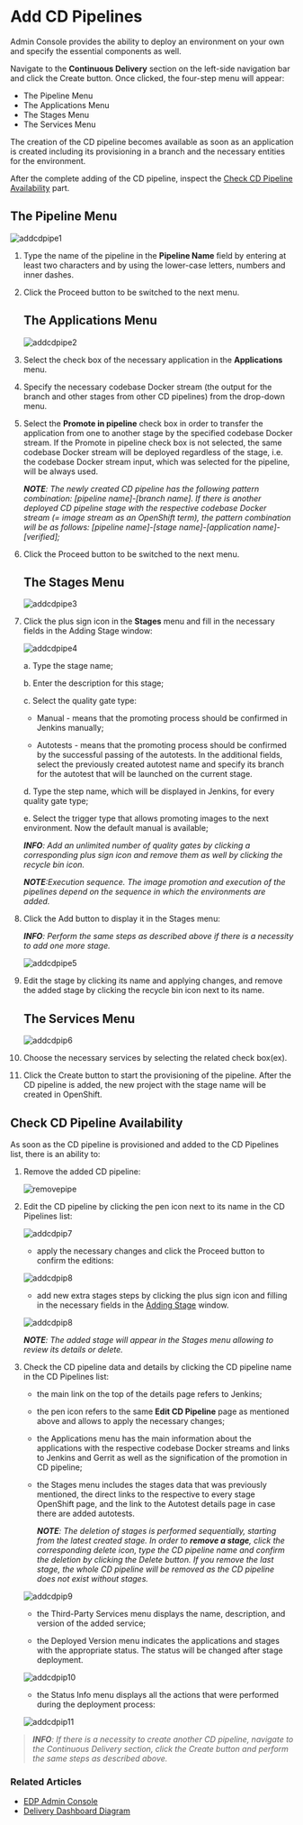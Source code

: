 # Add CD Pipelines

Admin Console provides the ability to deploy an environment on your own and specify the essential components as well. 

Navigate to the **Continuous Delivery** section on the left-side navigation bar and click the Create button.
Once clicked, the four-step menu will appear: 

* The Pipeline Menu
* The Applications Menu
* The Stages Menu
* The Services Menu

The creation of the CD pipeline becomes available as soon as an application is created including its provisioning in a branch and the necessary entities for the environment.

After the complete adding of the CD pipeline, inspect the [Check CD Pipeline Availability](#Check_CD_Pipeline_Availability) part.

## The Pipeline Menu

![addcdpipe1](../readme-resource/addcdpipe1.png "addcdpipe1")

1. Type the name of the pipeline in the **Pipeline Name** field by entering at least two characters and by using the lower-case letters, numbers and inner dashes.
2. Click the Proceed button to be switched to the next menu.

    ## The Applications Menu
    
    ![addcdpipe2](../readme-resource/addcdpipe2.png "addcdpipe2")

3. Select the check box of the necessary application in the **Applications** menu.
4. Specify the necessary codebase Docker stream (the output for the branch and other stages from other CD pipelines) from the drop-down menu.
5. Select the **Promote in pipeline** check box in order to transfer the application from one to another stage by the specified codebase Docker stream. If the Promote in pipeline check box is not selected, the same codebase Docker stream will be deployed regardless of the stage, i.e. the codebase Docker stream input, which was selected for the pipeline, will be always used.

    _**NOTE**: The newly created CD pipeline has the following pattern combination: [pipeline name]-[branch name]. If there is another deployed CD pipeline stage with the respective codebase Docker stream (= image stream as an OpenShift term), the pattern combination will be as follows: [pipeline name]-[stage name]-[application name]-[verified];_
    
6. Click the Proceed button to be switched to the next menu.

    ## The Stages Menu

    ![addcdpipe3](../readme-resource/addcdpipe3.png "addcdpipe3")

7. Click the plus sign icon in the **Stages** menu and fill in the necessary fields in the Adding Stage window: <a name="adding_stage_window"></a>

    ![addcdpipe4](../readme-resource/addcdpipe4.png "addcdpipe4")

    a. Type the stage name;
    
    b. Enter the description for this stage;
    
    c. Select the quality gate type:

      - Manual - means that the promoting process should be confirmed in Jenkins manually; 

      - Autotests - means that the promoting process should be confirmed by the successful passing of the autotests. In the additional fields, select the previously created autotest name and specify its branch for the autotest that will be launched on the current stage.

    d. Type the step name, which will be displayed in Jenkins, for every quality gate type;

    e. Select the trigger type that allows promoting images to the next environment. Now the default manual is available; 

    _**INFO**: Add an unlimited number of quality gates by clicking a corresponding plus sign icon and remove them as well by clicking the recycle bin icon._

    _**NOTE**:Execution sequence. The image promotion and execution of the pipelines depend on the sequence in which the environments are added._

8. Click the Add button to display it in the Stages menu:

    _**INFO**: Perform the same steps as described above if there is a necessity to add one more stage._
    
    ![addcdpipe5](../readme-resource/addcdpipe5.png "addcdpipe5")

9. Edit the stage by clicking its name and applying changes, and remove the added stage by clicking the recycle bin icon next to its name.

    ## The Services Menu
    
    ![addcdpip6](../readme-resource/addcdpipe6.png "addcdpipe6")

10. Choose the necessary services by selecting the related check box(ex).

11. Click the Create button to start the provisioning of the pipeline. After the CD pipeline is added, the new project with the stage name will be created in OpenShift.

## <a name="Check_CD_Pipeline_Availability"></a> Check CD Pipeline Availability

As soon as the CD pipeline is provisioned and added to the CD Pipelines list, there is an ability to:

1. Remove the added CD pipeline:

    ![removepipe](../readme-resource/removecdpipe.png "removepipe")

2. Edit the CD pipeline by clicking the pen icon next to its name in the CD Pipelines list:

    ![addcdpip7](../readme-resource/addcdpipe7.png "addcdpipe7")

    - apply the necessary changes and click the Proceed button to confirm the editions:
    
    ![addcdpip8](../readme-resource/addcdpipe8.png "addcdpipe8")
    
    - add new extra stages steps by clicking the plus sign icon and filling in the necessary fields in the [Adding Stage](#adding_stage_window) window. 
       
     ![addcdpip8](../readme-resource/addcdpipe12.png "addcdpipe8") 
     
    _**NOTE**: The added stage will appear in the Stages menu allowing to review its details or delete._    
3. Check the CD pipeline data and details by clicking the CD pipeline name in the CD Pipelines list:

    - the main link on the top of the details page refers to Jenkins;

    - the pen icon refers to the same **Edit CD Pipeline** page as mentioned above and allows to apply the necessary changes;

    - the Applications menu has the main information about the applications with the respective codebase Docker streams and links to Jenkins and Gerrit as well as the signification of the promotion in CD pipeline; 

    - the Stages menu includes the stages data that was previously mentioned, the direct links to the respective to every stage OpenShift page, and the link to the Autotest details page in case there are added autotests.  
    
      _**NOTE**: The deletion of stages is performed sequentially, starting from the latest created stage. In order to **remove a stage**, click the corresponding delete icon, type the CD pipeline name and confirm the deletion by clicking the Delete button. If you remove the last stage, the whole CD pipeline will be removed as the CD pipeline does not exist without stages._
      
    ![addcdpip9](../readme-resource/addcdpipe9.png "addcdpipe9")

    - the Third-Party Services menu displays the name, description, and version of the added service;

    - the Deployed Version menu indicates the applications and stages with the appropriate status. The status will be changed after stage deployment. 

    ![addcdpip10](../readme-resource/addcdpipe10.png "addcdpipe10")

    - the Status Info menu displays all the actions that were performed during the deployment process:
    
    ![addcdpip11](../readme-resource/addcdpipe11.png "addcdpipe11")
   
>_**INFO**: If there is a necessity to create another CD pipeline, navigate to the Continuous Delivery section, click the Create button and perform the same steps as described above._    

### Related Articles

* [EDP Admin Console](https://github.com/epam/edp-admin-console#edp-admin-console)
* [Delivery Dashboard Diagram](../documentation/d_d_diagram.md)